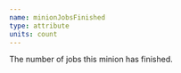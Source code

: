 ```yaml
---
name: minionJobsFinished
type: attribute
units: count
---
```


The number of jobs this minion has finished.